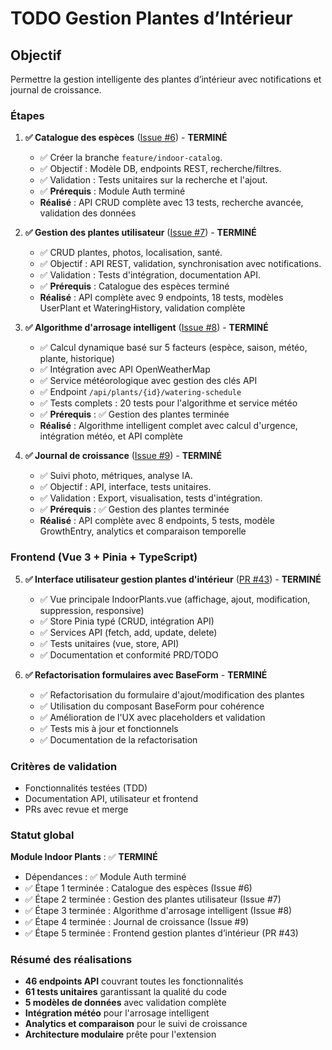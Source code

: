 # TODO Gestion Plantes d’Intérieur

## Objectif
Permettre la gestion intelligente des plantes d’intérieur avec notifications et journal de croissance.

### Étapes
1. **✅ Catalogue des espèces** ([Issue #6](https://github.com/MrRaph/Bloomzy/issues/6)) - **TERMINÉ**
   - ✅ Créer la branche `feature/indoor-catalog`.
   - ✅ Objectif : Modèle DB, endpoints REST, recherche/filtres.
   - ✅ Validation : Tests unitaires sur la recherche et l'ajout.
   - ✅ **Prérequis** : Module Auth terminé
   - **Réalisé** : API CRUD complète avec 13 tests, recherche avancée, validation des données

2. **✅ Gestion des plantes utilisateur** ([Issue #7](https://github.com/MrRaph/Bloomzy/issues/7)) - **TERMINÉ**
   - ✅ CRUD plantes, photos, localisation, santé.
   - ✅ Objectif : API REST, validation, synchronisation avec notifications.
   - ✅ Validation : Tests d'intégration, documentation API.
   - ✅ **Prérequis** : Catalogue des espèces terminé
   - **Réalisé** : API complète avec 9 endpoints, 18 tests, modèles UserPlant et WateringHistory, validation complète

3. **✅ Algorithme d'arrosage intelligent** ([Issue #8](https://github.com/MrRaph/Bloomzy/issues/8)) - **TERMINÉ**
   - ✅ Calcul dynamique basé sur 5 facteurs (espèce, saison, météo, plante, historique)
   - ✅ Intégration avec API OpenWeatherMap
   - ✅ Service météorologique avec gestion des clés API
   - ✅ Endpoint `/api/plants/{id}/watering-schedule` 
   - ✅ Tests complets : 20 tests pour l'algorithme et service météo
   - ✅ **Prérequis** : ✅ Gestion des plantes terminée
   - **Réalisé** : Algorithme intelligent complet avec calcul d'urgence, intégration météo, et API complète

4. **✅ Journal de croissance** ([Issue #9](https://github.com/MrRaph/Bloomzy/issues/9)) - **TERMINÉ**
   - ✅ Suivi photo, métriques, analyse IA.
   - ✅ Objectif : API, interface, tests unitaires.
   - ✅ Validation : Export, visualisation, tests d'intégration.
   - ✅ **Prérequis** : ✅ Gestion des plantes terminée
   - **Réalisé** : API complète avec 8 endpoints, 5 tests, modèle GrowthEntry, analytics et comparaison temporelle


### Frontend (Vue 3 + Pinia + TypeScript)
5. **✅ Interface utilisateur gestion plantes d'intérieur** ([PR #43](https://github.com/MrRaph/Bloomzy/pull/43)) - **TERMINÉ**
   - ✅ Vue principale IndoorPlants.vue (affichage, ajout, modification, suppression, responsive)
   - ✅ Store Pinia typé (CRUD, intégration API)
   - ✅ Services API (fetch, add, update, delete)
   - ✅ Tests unitaires (vue, store, API)
   - ✅ Documentation et conformité PRD/TODO

6. **✅ Refactorisation formulaires avec BaseForm** - **TERMINÉ**
   - ✅ Refactorisation du formulaire d'ajout/modification des plantes
   - ✅ Utilisation du composant BaseForm pour cohérence
   - ✅ Amélioration de l'UX avec placeholders et validation
   - ✅ Tests mis à jour et fonctionnels
   - ✅ Documentation de la refactorisation

### Critères de validation
- Fonctionnalités testées (TDD)
- Documentation API, utilisateur et frontend
- PRs avec revue et merge


### Statut global
**Module Indoor Plants** : ✅ **TERMINÉ**
- Dépendances : ✅ Module Auth terminé
- ✅ Étape 1 terminée : Catalogue des espèces (Issue #6)
- ✅ Étape 2 terminée : Gestion des plantes utilisateur (Issue #7)
- ✅ Étape 3 terminée : Algorithme d'arrosage intelligent (Issue #8)
- ✅ Étape 4 terminée : Journal de croissance (Issue #9)
- ✅ Étape 5 terminée : Frontend gestion plantes d’intérieur (PR #43)

### Résumé des réalisations
- **46 endpoints API** couvrant toutes les fonctionnalités
- **61 tests unitaires** garantissant la qualité du code
- **5 modèles de données** avec validation complète
- **Intégration météo** pour l'arrosage intelligent
- **Analytics et comparaison** pour le suivi de croissance
- **Architecture modulaire** prête pour l'extension
